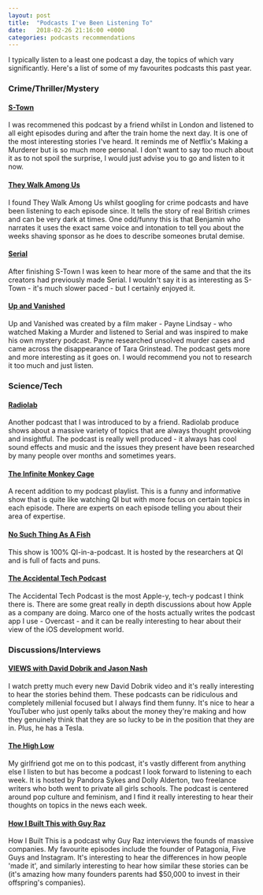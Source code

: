 ```yaml
---
layout: post
title:  "Podcasts I've Been Listening To"
date:   2018-02-26 21:16:00 +0000
categories: podcasts recommendations
---
```


I typically listen to a least one podcast a day, the topics of which vary significantly. Here's a list of some of my favourites podcasts this past year.


### Crime/Thriller/Mystery

#### [S-Town](https://stownpodcast.org/)

I was recommened this podcast by a friend whilst in London and listened to all eight episodes during and after the train home the next day. It is one of the most interesting stories I've heard. It reminds me of Netflix's Making a Murderer but is so much more personal. I don't want to say too much about it as to not spoil the surprise, I would just advise you to go and listen to it now.

#### [They Walk Among Us](http://theywalkamonguspodcast.com/)

I found They Walk Among Us whilst googling for crime podcasts and have been listening to each episode since. It tells the story of real British crimes and can be very dark at times. One odd/funny this is that Benjamin who narrates it uses the exact same voice and intonation to tell you about the weeks shaving sponsor as he does to describe someones brutal demise.

#### [Serial](https://serialpodcast.org/)

After finishing S-Town I was keen to hear more of the same and that the its creators had previously made Serial. I wouldn't say it is as interesting as S-Town - it's much slower paced - but I certainly enjoyed it. 

#### [Up and Vanished](https://upandvanished.com/)

Up and Vanished was created by a film maker - Payne Lindsay - who watched Making a Murder and listened to Serial and was inspired to make his own mystery podcast. Payne researched unsolved murder cases and came across the disappearance of Tara Grinstead. The podcast gets more and more interesting as it goes on. I would recommend you not to research it too much and just listen.

### Science/Tech

#### [Radiolab](http://www.radiolab.org/)

Another podcast that I was introduced to by a friend. Radiolab produce shows about a massive variety of topics that are always thought provoking and insightful. The podcast is really well produced - it always has cool sound effects and music and the issues they present have been researched by many people over months and sometimes years.

#### [The Infinite Monkey Cage](http://www.bbc.co.uk/programmes/b00snr0w)

A recent addition to my podcast playlist. This is a funny and informative show that is quite like watching QI but with more focus on certain topics in each episode. There are experts on each episode telling you about their area of expertise.

#### [No Such Thing As A Fish](http://qi.com/podcast/)

This show is 100% QI-in-a-podcast. It is hosted by the researchers at QI and is full of facts and puns.

#### [The Accidental Tech Podcast](http://atp.fm/)

The Accidental Tech Podcast is the most Apple-y, tech-y podcast I think there is. There are some great really in depth discussions about how Apple as a company are doing. Marco one of the hosts actually writes the podcast app I use - Overcast - and it can be really interesting to hear about their view of the iOS development world.

### Discussions/Interviews

#### [VIEWS with David Dobrik and Jason Nash](https://www.youtube.com/channel/UCmh5gdwCx6lN7gEC20leNVA)

I watch pretty much every new David Dobrik video and it's really interesting to hear the stories behind them. These podcasts can be ridiculous and completely millenial focused but I always find them funny. It's nice to hear a YouTuber who just openly talks about the money they're making and how they genuinely think that they are so lucky to be in the position that they are in. Plus, he has a Tesla.

#### [The High Low](https://twitter.com/thehighlowshow?lang=en)

My girlfriend got me on to this podcast, it's vastly different from anything else I listen to but has become a podcast I look forward to listening to each week. It is hosted by Pandora Sykes and Dolly Alderton, two freelance writers who both went to private all girls schools. The podcast is centered around pop culture and feminism, and I find it really interesting to hear their thoughts on topics in the news each week.

#### [How I Built This with Guy Raz](https://www.npr.org/podcasts/510313/how-i-built-this)

How I Built This is a podcast why Guy Raz interviews the founds of massive companies. My favourite episodes include the founder of Patagonia, Five Guys and Instagram. It's interesting to hear the differences in how people 'made it', and similarly interesting to hear how similar these stories can be (it's amazing how many founders parents had $50,000 to invest in their offspring's companies).

